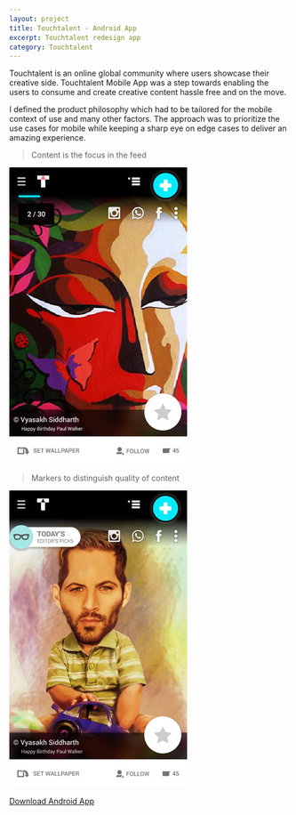 ```yaml
---
layout: project
title: Touchtalent - Android App
excerpt: Touchtalent redesign app
category: Touchtalent
---
```

Touchtalent is an online global community where users showcase their creative side. Touchtalent Mobile App was a step towards enabling the users to consume and create creative content hassle free and on the move.

I defined the product philosophy which had to be tailored for the mobile context of use and many other factors. The approach was to prioritize the use cases for mobile while keeping a sharp eye on edge cases to deliver an amazing experience.

> Content is the focus in the feed  

<div class="device-container">
  <div class="cd-iphone-6 cd-silver device android">
    <div class="cd-body">
      <div class="cd-sound"></div>
      <div class="cd-sleep"></div>
      <div class="cd-camera"></div>
      <div class="cd-ear"></div>
      <div class="cd-home"></div>
      <div class="cd-screen">
        <!-- img, iframe, content, etc. goes here -->
        <img src="/assets/img/touchtalent/default.jpg" alt="Touchtalent Feed">
      </div>
    </div>
  </div>
</div>

> Markers to distinguish quality of content  

<div class="device-container">
  <div class="cd-iphone-6 cd-silver device android">
    <div class="cd-body">
      <div class="cd-sound"></div>
      <div class="cd-sleep"></div>
      <div class="cd-camera"></div>
      <div class="cd-ear"></div>
      <div class="cd-home"></div>
      <div class="cd-screen">
        <!-- img, iframe, content, etc. goes here -->
        <img src="/assets/img/touchtalent/feed.jpg" alt="Touchtalent Editor's Pick">
      </div>
    </div>
  </div>
</div>

<a class="button" href="https://play.google.com/store/apps/details?id=com.app.touchtalent" target="_blank_">Download Android App</a>